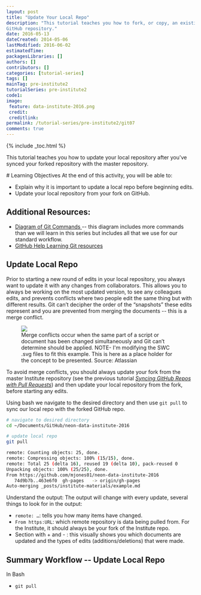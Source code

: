 ```yaml
---
layout: post
title: "Update Your Local Repo"
description: "This tutorial teaches you how to fork, or copy, an existing 
GitHub repository."
date: 2016-05-13
dateCreated: 2014-05-06
lastModified: 2016-06-02
estimatedTime: 
packagesLibraries: []
authors: []
contributors: []
categories: [tutorial-series]
tags: []
mainTag: pre-institute2
tutorialSeries: pre-institute2
code1: 
image:
 feature: data-institute-2016.png
 credit:
 creditlink:
permalink: /tutorial-series/pre-institute2/git07
comments: true
---
```


{% include _toc.html %}

This tutorial teaches you how to update your local repository after you've synced
your forked repository with the master repository.

<div id="objectives" markdown="1">
# Learning Objectives
At the end of this activity, you will be able to: 

* Explain why it is important to update a local repo before beginning edits. 
* Update your local repository from your fork on GitHub. 

## Additional Resources: 

* <a href="http://rogerdudler.github.io/git-guide/files/git_cheat_sheet.pdf" target="_blank"> Diagram of Git Commands </a>
-- this diagram includes more commands than we will 
learn in this series but includes all that we use for our standard workflow.
* <a href="https://help.github.com/articles/good-resources-for-learning-git-and-github/" target="_blank"> GitHub Help Learning Git resources </a> 

</div>

## Update Local Repo
Prior to starting a new round of edits in your local repository, you always want
to update it with any changes from collaborators. This allows you to always be
working on the most updated version, to see any colleagues edits, and prevents
conflicts where two people edit the same thing but with different results. Git 
can’t decipher the order of the “snapshots” these edits represent and you are 
prevented from merging the documents -- this is a merge conflict. 


 <figure>
	<a href="https://developer.atlassian.com/blog/2015/01/a-better-pull-request/merge-conflict.png">
	<img src="https://developer.atlassian.com/blog/2015/01/a-better-pull-request/merge-conflict.png"></a>
	<figcaption>  Merge conflicts occur when the same part of a script or 
document has been changed simultaneously and Git can’t determine should be 
applied. NOTE- I'm modifying the SWC .svg files to fit this example. This is here
as a place holder for the concept to be presented. 
	Source: Atlassian  
	</figcaption>
</figure>

To avoid merge conflicts, you should always update your fork from the master Institute 
repository (see the previous tutorial
<a href="{{ site.basurl }}/tutorial-series/pre-institute2/git06 " target="_blank"> *Syncing GitHub Repos with Pull Requests*</a>)
and then update your local repository from the fork, before starting any edits. 

Using bash we navigate to the desired directory and then use `git pull` to sync
our local repo with the forked GitHub repo. 

```bash
# navigate to desired directory
cd ~/Documents/GitHub/neon-data-institute-2016

# update local repo
git pull

remote: Counting objects: 25, done.
remote: Compressing objects: 100% (15/15), done.
remote: Total 25 (delta 16), reused 19 (delta 10), pack-reused 0
Unpacking objects: 100% (25/25), done.
From https://github.com/mjones01/neon-data-institute-2016
   74d9b7b..463e6f0  gh-pages   -> origin/gh-pages
Auto-merging _posts/institute-materials/example.md

```
Understand the output:
The output will change with every update, several things to look for in the output:

* `remote: …`: tells you how many items have changed. 
* `From https:URL`: which remote repository is data being pulled from.  For the 
Institute, it should always be your fork of the Institute repo. 
* Section with + and - : this visually shows you which documents are updated 
and the types of edits (additions/deletions) that were made. 

## Summary Workflow -- Update Local Repo
In Bash

* `git pull`

